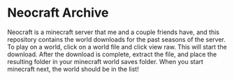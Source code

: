 # Neocraft Archive
Neocraft is a minecraft server that me and a couple friends have, and this repository contains the world downloads for the past seasons of the server. To play on a world, click on a world file and click view raw. This will start the download. After the download is complete, extract the file, and place the resulting folder in your minecraft world saves folder. When you start minecraft next, the world should be in the list!
